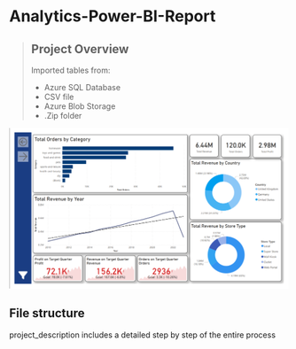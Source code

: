 # Analytics-Power-BI-Report
>## Project Overview
> Imported tables from:
> - Azure SQL Database
> - CSV file
> - Azure Blob Storage
> - .Zip folder

![Executive Summary Screenshot](https://github.com/Mat-Zawadzki/Analytics-Power-BI-Report/blob/main/Images/ExecutiveSummary.png?raw=true)

## File structure 
project_description includes a detailed step by step of the entire process